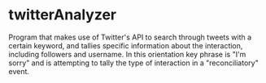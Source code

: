 # twitterAnalyzer
Program that makes use of Twitter's API to search through tweets with a certain keyword, and tallies specific information about the interaction, including followers and username. In this orientation key phrase is "I'm sorry" and is attempting to tally the type of interaction in a "reconciliatory" event.
